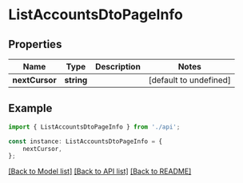 # ListAccountsDtoPageInfo


## Properties

Name | Type | Description | Notes
------------ | ------------- | ------------- | -------------
**nextCursor** | **string** |  | [default to undefined]

## Example

```typescript
import { ListAccountsDtoPageInfo } from './api';

const instance: ListAccountsDtoPageInfo = {
    nextCursor,
};
```

[[Back to Model list]](../README.md#documentation-for-models) [[Back to API list]](../README.md#documentation-for-api-endpoints) [[Back to README]](../README.md)
